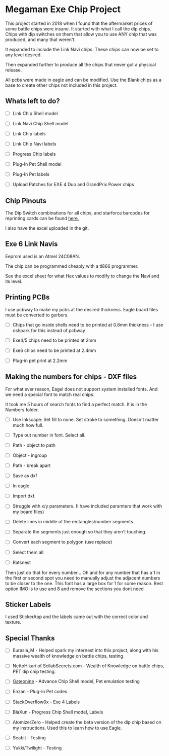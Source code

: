 # Megaman Exe Chip Project

This project started in 2018 when I found that the aftermarket prices of some battle chips were insane. It started with what I call the dip chips. Chips with dip switches on them that allow you to use ANY chip that was produced, and many that weren't.

It expanded to include the Link Navi chips. These chips can now be set to any level desired.

Then expanded further to produce all the chips that never got a physical release.

All pcbs were made in eagle and can be modified. Use the Blank chips as a base to create other chips not included in this project.

## Whats left to do?

- [ ] Link Chip Shell model

- [ ] Link Navi Chip Shell model

- [ ] Link Chip labels

- [ ] Link Chip Navi labels

- [ ] Progress Chip labels

- [ ] Plug-In Pet Shell model

- [ ] Plug-In Pet labels

- [ ] Upload Patches for EXE 4 Duo and GrandPrix Power chips


## Chip Pinouts

The Dip Switch combinations for all chips, and starforce barcodes for reprinting cards can be found [here.](https://docs.google.com/spreadsheets/d/1beCqi77os6HziWFO5Ia3u95-WQ1cv9IMDcv7cEDRxCU/edit#gid=0) 

I also have the excel uploaded in the git.


## Exe 6 Link Navis

Eeprom used is an Atmel 24C08AN. 

The chip can be programmed cheaply with a tl866 programmer. 

See the excel sheet for what Hex values to modify to change the Navi and its level.

## Printing PCBs

I use pcbway to make my pcbs at the desired thickness. Eagle board files must be converted to gerbers.

- [ ] Chips that go inside shells need to be printed at 0.8mm thickness - I use oshpark for this instead of pcbway

- [ ] Exe4/5 chips need to be printed at 2mm

- [ ] Exe6 chips need to be printed at 2.4mm

- [ ] Plug-in pet print at 2.2mm

## Making the numbers for chips - DXF files

For what ever reason, Eagel does not support system installed fonts. And we need a special font to match real chips.

It took me 5 hours of search fonts to find a perfect match. It is in the Numbers folder.

- [ ] Use Inkscape: Set fill to none. Set stroke to something. Doesn't matter much how full. 
- [ ] Type out number in font. Select all. 
- [ ] Path - object to path
- [ ] Object - ingroup
- [ ] Path - break apart
- [ ] Save as dxf

- [ ] In eagle 
- [ ] Import dxf.
- [ ] Struggle with x/y parameters. (I have included paramters that work with my board files)
- [ ] Delete lines in middle of the rectangles/number segments. 
- [ ] Separate the segments just enough so that they aren't touching. 
- [ ] Convert each segment to polygon (use replace)
- [ ] Select them all
- [ ] Ratsnest

Then just do that for every number...
Oh and for any number that has a 1 in the first or second spot you need to manually adjust the adjacent numbers to be closer to the one. 
This font has a large box for 1 for some reason.
Best option IMO is to use and 8 and remove the sections you dont need

## Sticker Labels

I used StickerApp and the labels came out with the correct color and texture.

## Special Thanks

- [ ] Eurasia_M - Helped spark my internest into this project, along with his massive wealth of knowledge on battle chips, testing.

- [ ] NettoHikari of ScilabSecrets.com - Wealth of Knowledge on battle chips, PET dip chip testing.

- [ ] [Gateonine](https://www.reddit.com/user/Gateonine) - Advance Chip Shell model, Pet emulation testing

- [ ] Enzan - Plug-in Pet codes

- [ ] StackOverflow0x - Exe 4 Labels

- [ ] BlaXun - Progress Chip Shell model, Labels 

- [ ] AtomizerZero - Helped create the beta version of the dip chip based on my instructions. Used this to learn how to use Eagle.

- [ ] Seabit - Testing

- [ ] Yukki/Twilight - Testing
